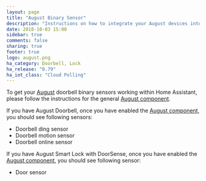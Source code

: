```yaml
---
layout: page
title: "August Binary Sensor"
description: "Instructions on how to integrate your August devices into Home Assistant."
date: 2018-10-03 15:00
sidebar: true
comments: false
sharing: true
footer: true
logo: august.png
ha_category: Doorbell, Lock
ha_release: "0.79"
ha_iot_class: "Cloud Polling"
---
```


To get your [August](http://august.com) doorbell binary sensors working within Home Assistant, please follow the instructions for the general [August component](/components/august/).

If you have August Doorbell, once you have enabled the [August component](/components/august/), you should see following sensors:

* Doorbell ding sensor
* Doorbell motion sensor
* Doorbell online sensor

If you have August Smart Lock with DoorSense, once you have enabled the [August component](/components/august/), you should see following sensor:

* Door sensor
